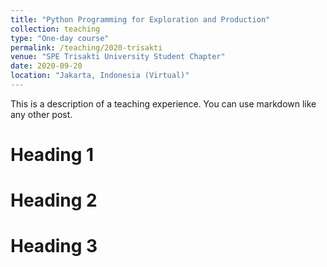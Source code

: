 ```yaml
---
title: "Python Programming for Exploration and Production"
collection: teaching
type: "One-day course"
permalink: /teaching/2020-trisakti
venue: "SPE Trisakti University Student Chapter"
date: 2020-09-20
location: "Jakarta, Indonesia (Virtual)"
---
```


This is a description of a teaching experience. You can use markdown like any other post.

Heading 1
======

Heading 2
======

Heading 3
======
